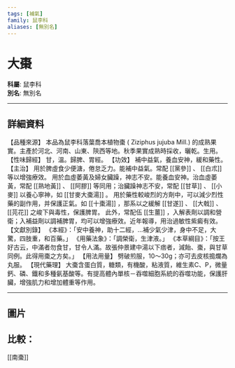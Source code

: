 ```yaml
---
tags: [補氣]
family: 鼠李科
aliases: [無別名]
---
```


# 大棗

**科屬**: 鼠李科  
**別名**: 無別名  

---

## 詳細資料
【品種來源】
本品為鼠李科落葉喬本植物棗 (
Ziziphus jujuba
Mill.) 的成熟果實。主產於河北、河南、山東、陝西等地。秋季果實成熟時採收，曬乾。生用。
【性味歸經】
甘，溫。歸脾、胃經。
【功效】
補中益氣，養血安神，緩和藥性。
【主治】
用於脾虛食少便溏，倦怠乏力。能補中益氣。常配 [[黨參]] 、 [[白朮]] 等以增強療效。
用於血虛萎黃及婦女臟躁，神志不安。能養血安神。治血虛萎黃，常配 [[熟地黃]] 、 [[阿膠]] 等同用；治臟躁神志不安，常配 [[甘草]] 、 [[小麥]] 以養心寧神，如 [[甘麥大棗湯]] 。
用於藥性較峻烈的方劑中，可以減少烈性藥的副作用，并保護正氣。如 [[十棗湯]] ，那系以之緩解 [[甘遂]] 、 [[大戟]] 、 [[芫花]] 之峻下與毒性，保護脾胃。
此外，常配伍 [[生薑]] ，入解表劑以調和營衛；入補益劑以調補脾胃，均可以增強療效。近年報導，用治過敏性紫癜有效。
【文獻別錄】
《本經》：「安中養神，助十二經，…補少氣少津，身中不足，大驚，四肢重，和百藥。」
《用藥法象》：「調榮衛，生津液。」
《本草綱目》：「按王好古云，中滿者勿食甘，甘令人滿。故張仲景建中湯以下痞者，減飴、棗，與甘草同例。此得用棗之方矣。」
【用法用量】
劈破煎服，10～30g；亦可去皮核搗爛為丸服。
【現代藥理】
大棗含蛋白質，糖類，有機酸，粘液質，維生素C、P，微量鈣、磷、鐵和多種氨基酸等。有提高體內單核－吞噬細胞系統的吞噬功能，保護肝臟，增強肌力和增加體重等作用。

---

## 圖片
## 比較：
[[南棗]]
